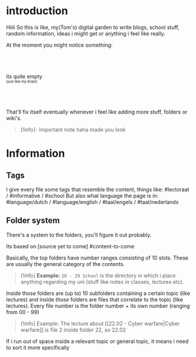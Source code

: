 # introduction
Hiiii
So this is like, my(Tom's) digital garden to write blogs, school stuff, random information, ideas i might get or anything i feel like really.

At the moment you might notice something:
<br>
<br>
<br>
<br>
<br>
its quite empty<br>
<sup><sup>(just like my brain)</sup></sup>
<br>
<br>
<br>
<br>
<br>
That'll fix itself eventually whenever i feel like adding more stuff, folders or wiki's.

>[!info]- Important note
>haha made you look

# Information
## Tags
I give every file some tags that resemble the content, things like: 
#lectoraat / #informative / #school
But also what language the page is in: 
#language/dutch / #language/english  / #taal/engels / #taal/nederlands 

## Folder system
There's a system to the folders, you'll figure it out probably.

Its based on [source yet to come] #content-to-come

Basically, the top folders have number ranges consisting of 10 slots. These are usually the general category of the contents.
>[!info] **Example:**
>``20 - 29 School`` is the directory in which i place anything regarding my uni (stuff like notes in classes, lectures etc). 

Inside those folders are (up to) 10 subfolders containing a certain topic (like lectures) and inside *those* folders are files that correlate to the topic (like lectures).
 Every file number is the folder number + its own number (ranging from 00 - 99) 
>[!info] Example:
> The lecture about [[22.02 - Cyber warfare|Cyber warfare]] is file 2 inside folder 22, so 22.02

If i run out of space inside a relevant topic or general topic, it means i need to sort it more specifically